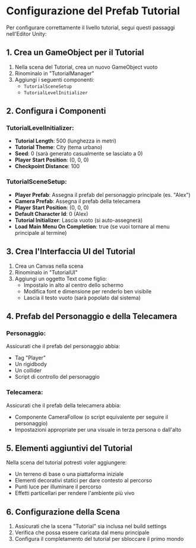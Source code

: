 # Configurazione del Prefab Tutorial

Per configurare correttamente il livello tutorial, segui questi passaggi nell'Editor Unity:

## 1. Crea un GameObject per il Tutorial

1. Nella scena del Tutorial, crea un nuovo GameObject vuoto
2. Rinominalo in "TutorialManager"
3. Aggiungi i seguenti componenti:
   - `TutorialSceneSetup`
   - `TutorialLevelInitializer`

## 2. Configura i Componenti

### TutorialLevelInitializer:
- **Tutorial Length**: 500 (lunghezza in metri)
- **Tutorial Theme**: City (tema urbano)
- **Seed**: 0 (sarà generato casualmente se lasciato a 0)
- **Player Start Position**: (0, 0, 0)
- **Checkpoint Distance**: 100

### TutorialSceneSetup:
- **Player Prefab**: Assegna il prefab del personaggio principale (es. "Alex")
- **Camera Prefab**: Assegna il prefab della telecamera
- **Player Start Position**: (0, 0, 0)
- **Default Character Id**: 0 (Alex)
- **Tutorial Initializer**: Lascia vuoto (si auto-assegnerà)
- **Load Main Menu On Completion**: true (se vuoi tornare al menu principale al termine)

## 3. Crea l'Interfaccia UI del Tutorial

1. Crea un Canvas nella scena
2. Rinominalo in "TutorialUI"
3. Aggiungi un oggetto Text come figlio:
   - Impostalo in alto al centro dello schermo
   - Modifica font e dimensione per renderlo ben visibile
   - Lascia il testo vuoto (sarà popolato dal sistema)

## 4. Prefab del Personaggio e della Telecamera

### Personaggio:
Assicurati che il prefab del personaggio abbia:
- Tag "Player"
- Un rigidbody
- Un collider
- Script di controllo del personaggio

### Telecamera:
Assicurati che il prefab della telecamera abbia:
- Componente CameraFollow (o script equivalente per seguire il personaggio)
- Impostazioni appropriate per una visuale in terza persona o dall'alto

## 5. Elementi aggiuntivi del Tutorial

Nella scena del tutorial potresti voler aggiungere:
- Un terreno di base o una piattaforma iniziale
- Elementi decorativi statici per dare contesto al percorso
- Punti luce per illuminare il percorso
- Effetti particellari per rendere l'ambiente più vivo

## 6. Configurazione della Scena

1. Assicurati che la scena "Tutorial" sia inclusa nel build settings
2. Verifica che possa essere caricata dal menu principale
3. Configura il completamento del tutorial per sbloccare il primo mondo